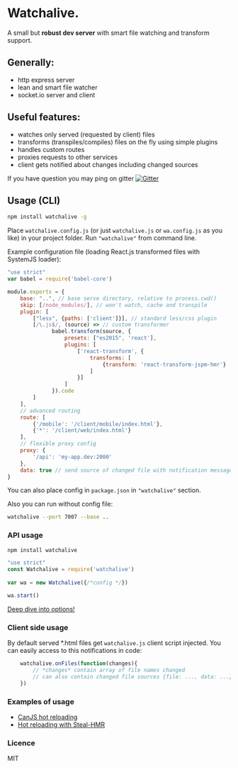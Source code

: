 # Watchalive.

A small but **robust dev server** with smart file watching and transform support.

## Generally:
- http express server
- lean and smart file watcher
- socket.io server and client

## Useful features:
- watches only served (requested by client) files
- transforms (transpiles/compiles) files on the fly using simple plugins
- handles custom routes
- proxies requests to other services
- client gets notified about changes including changed sources

If you have question you may ping on gitter 
[![Gitter](https://badges.gitter.im/Join%20Chat.svg)](https://gitter.im/whitecolor/watchalive?utm_source=badge&utm_medium=badge&utm_campaign=pr-badge&utm_content=body_badge)

## Usage (CLI)

```bash
npm install watchalive -g
```

Place `watchalive.config.js` (or just `watchalive.js` or `wa.config.js` as you like) in your project folder. 
Run `"watchalive"` from command line.

Example configuration file (loading React.js transformed files with SystemJS loader):

```javascript
"use strict"
var babel = require('babel-core')

module.exports = {
    base: "..", // base serve directory, relative to process.cwd()
    skip: [/node_modules/], // won't watch, cache and transpile     
    plugin: [
        ["less", {paths: ['client']}], // standard less/css plugin
        [/\.js$/, (source) => // custom transformer
              babel.transform(source, {
                  presets: ["es2015", 'react'],
                  plugins: [
                      ['react-transform', {
                          transforms: [
                              {transform: 'react-transform-jspm-hmr'}
                          ]
                      }]
                  ]
              }).code 
        ]
    ],
    // advanced routing
    route: [
        {'/mobile': '/client/mobile/index.html'},
        {'*': '/client/web/index.html'}
    ],
    // flexible proxy config
    proxy: {
        '/api': 'my-app.dev:2000'
    },
    data: true // send source of changed file with notification message 
}
```
 
 You can also place config in `package.json` in `"watchalive"` section.
 
 Also you can run without config file:
 ```bash
 watchalive --port 7007 --base ..
 ```

### API usage

```bash
npm install watchalive
```

```javascript
"use strict"
const Watchalive = require('watchalive')
 
var wa = new Watchalive({/*config */})

wa.start()
```

[Deep dive into options!](lib/default-config.js)

### Client side usage
By default served *.html files get `watchalive.js` client script injected.
You can easily access to this notifications in code:
```javascript
    watchalive.onFiles(function(changes){
        // *changes* contain array of file names changed
        // can also contain changed file sources {file: ..., data: ...}
    })
``` 

### Examples of usage
- [CanJS hot reloading](https://github.com/whitecolor/can-hot)
- [Hot reloading with Steal-HMR](https://github.com/whitecolor/steal-hmr)

### Licence
MIT